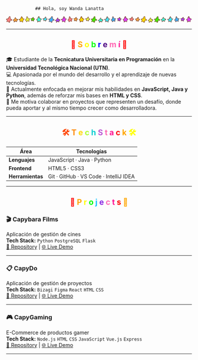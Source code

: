                ## Hola, soy Wanda Lanatta  

<div align="center">
  <a href="https://github.com/carolstran/carolstran/blob/main/stars.gif?raw=true">
    <img src="https://github.com/carolstran/carolstran/blob/main/stars.gif?raw=true" border="0" />
  </a>
</div>

---

<h2 align="center">
  <span style="color:#ff0000;">🌸</span>
  <span style="color:#ffa500;">S</span>
  <span style="color:#ffff00;">o</span>
  <span style="color:#00ff00;">b</span>
  <span style="color:#0000ff;">r</span>
  <span style="color:#4b0082;">e</span>
  <span style="color:#8b00ff;"> </span>
  <span style="color:#ff69b4;">m</span>
  <span style="color:#ff1493;">í</span>
  <span style="color:#ff0000;"> 🌸</span>
</h2>

🎓 Estudiante de la **Tecnicatura Universitaria en Programación** en la **Universidad Tecnológica Nacional (UTN)**.  
💻 Apasionada por el mundo del desarrollo y el aprendizaje de nuevas tecnologías.  
🌱 Actualmente enfocada en mejorar mis habilidades en **JavaScript, Java y Python**, además de reforzar mis bases en **HTML y CSS**.  
🤝 Me motiva colaborar en proyectos que representen un desafío, donde pueda aportar y al mismo tiempo crecer como desarrolladora.  

---

<h2 align="center">
  <span style="color:#ff4500;">🛠️</span>
  <span style="color:#ff8c00;"> T</span>
  <span style="color:#ffd700;">e</span>
  <span style="color:#adff2f;">c</span>
  <span style="color:#00ced1;">h</span>
  <span style="color:#1e90ff;"> </span>
  <span style="color:#ba55d3;">S</span>
  <span style="color:#ff69b4;">t</span>
  <span style="color:#ff1493;">a</span>
  <span style="color:#ff0000;">c</span>
  <span style="color:#ffa500;">k</span>
  <span style="color:#ffff00;"> 🛠️</span>
</h2>

| Área | Tecnologías |
|------|--------------|
| **Lenguajes** | JavaScript · Java · Python |
| **Frontend** | HTML5 · CSS3 |
| **Herramientas** | Git · GitHub · VS Code · IntelliJ IDEA |

---

<h2 align="center">
  <span style="color:#ff0000;">🚀</span>
  <span style="color:#ffa500;"> P</span>
  <span style="color:#ffff00;">r</span>
  <span style="color:#00ff00;">o</span>
  <span style="color:#00bfff;">j</span>
  <span style="color:#8a2be2;">e</span>
  <span style="color:#ff69b4;">c</span>
  <span style="color:#ff1493;">t</span>
  <span style="color:#ff0000;">s</span>
  <span style="color:#ffa500;"> 🚀</span>
</h2>

### 🎬 **Capybara Films**
Aplicación de gestión de cines  
**Tech Stack:** `Python` `PostgreSQL` `Flask`  
[📁 Repository](link-al-repo) | [🌐 Live Demo](#)

---

### 📋 **CapyDo**
Aplicación de gestión de proyectos  
**Tech Stack:** `Bizagi` `Figma` `React` `HTML` `CSS`  
[📁 Repository](link-al-repo) | [🌐 Live Demo](#)

---

### 🎮 **CapyGaming**
E-Commerce de productos gamer  
**Tech Stack:** `Node.js` `HTML` `CSS` `JavaScript` `Vue.js` `Express`  
[📁 Repository](link-al-repo) | [🌐 Live Demo](#)

---
